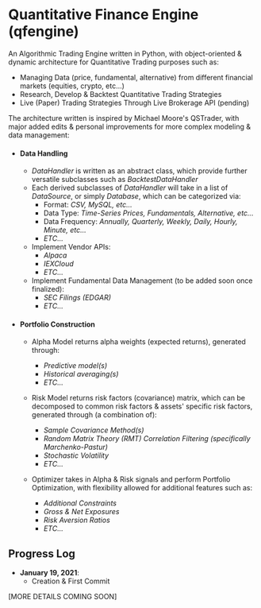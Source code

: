 # Quantitative Finance Engine (qfengine)
An Algorithmic Trading Engine written in Python, with object-oriented & dynamic architecture for Quantitative Trading purposes such as:
  - Managing Data (price, fundamental, alternative) from different financial markets (equities, crypto, etc...) 
  - Research, Develop & Backtest Quantitative Trading Strategies
  - Live (Paper) Trading Strategies Through Live Brokerage API (pending)
  
 The architecture written is inspired by Michael Moore's QSTrader, with major added edits & personal improvements for more complex modeling & data management:
 
 - #### Data Handling
    - *DataHandler* is written as an abstract class, which provide further versatile subclasses such as *BacktestDataHandler*
    - Each derived subclasses of *DataHandler* will take in a list of *DataSource*, or simply *Database*, which can be categorized via:
        - Format: *CSV, MySQL, etc...*
        - Data Type: *Time-Series Prices, Fundamentals, Alternative, etc...*
        - Data Frequency: *Annually, Quarterly, Weekly, Daily, Hourly, Minute, etc...*
        - *ETC...*
    - Implement Vendor APIs:
        - *Alpaca*
        - *IEXCloud*
        - *ETC...*
    - Implement Fundamental Data Management (to be added soon once finalized):
        - *SEC Filings (EDGAR)*
        - *ETC...*
 
 
 - #### Portfolio Construction
    - Alpha Model returns alpha weights (expected returns), generated through:
        - *Predictive model(s)*
        - *Historical averaging(s)*
        - *ETC...*
   
    - Risk Model returns risk factors (covariance) matrix, which can be decomposed to common risk factors & assets' specific risk factors, generated through (a combination of):
        - *Sample Covariance Method(s)*
        - *Random Matrix Theory (RMT) Correlation Filtering (specifically Marchenko-Pastur)*
        - *Stochastic Volatility*
        - *ETC...*
    
    - Optimizer takes in Alpha & Risk signals and perform Portfolio Optimization, with flexibility allowed for additional features such as:
        - *Additional Constraints*
        - *Gross & Net Exposures*
        - *Risk Aversion Ratios*
        - *ETC...*
 
 

  
## Progress Log
- **January 19, 2021**:
  - Creation & First Commit


[MORE DETAILS COMING SOON]
